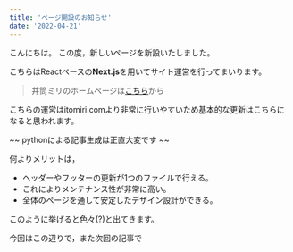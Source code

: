 ```yaml
---
title: 'ページ開設のお知らせ'
date: '2022-04-21'
---
```


こんにちは。
この度，新しいページを新設いたしました。

こちらはReactベースの**Next.js**を用いてサイト運営を行ってまいります。

> 井筒ミリのホームページは[こちら](https://itomiri.com)から

こちらの運営はitomiri.comより非常に行いやすいため基本的な更新はこちらになると思われます。

~~ pythonによる記事生成は正直大変です ~~

何よりメリットは，

* ヘッダーやフッターの更新が1つのファイルで行える。
* これによりメンテナンス性が非常に高い。
* 全体のページを通して安定したデザイン設計ができる。

このように挙げると色々(?)と出てきます。

今回はこの辺りで，また次回の記事で
